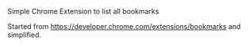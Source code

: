 Simple Chrome Extension to list all bookmarks

Started from https://developer.chrome.com/extensions/bookmarks and simplified.

